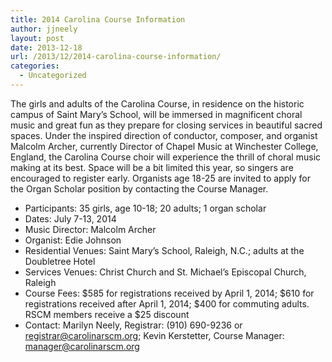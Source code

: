 ```yaml
---
title: 2014 Carolina Course Information
author: jjneely
layout: post
date: 2013-12-18
url: /2013/12/2014-carolina-course-information/
categories:
  - Uncategorized
---
```

The girls and adults of the Carolina Course, in residence on the historic campus of Saint Mary&#8217;s School, will be immersed in magnificent choral music and great fun as they prepare for closing services in beautiful sacred spaces. Under the inspired direction of conductor, composer, and organist Malcolm Archer, currently Director of Chapel Music at Winchester College, England, the Carolina Course choir will experience the thrill of choral music making at its best. Space will be a bit limited this year, so singers are encouraged to register early. Organists age 18-25 are invited to apply for the Organ Scholar position by contacting the Course Manager.

  * Participants: 35 girls, age 10-18; 20 adults; 1 organ scholar
  * Dates: July 7-13, 2014
  * Music Director: Malcolm Archer
  * Organist: Edie Johnson
  * Residential Venues: Saint Mary’s School, Raleigh, N.C.; adults at the Doubletree Hotel
  * Services Venues: Christ Church and St. Michael&#8217;s Episcopal Church, Raleigh
  * Course Fees: $585 for registrations received by April 1, 2014; $610 for registrations received after April 1, 2014; $400 for commuting adults. RSCM members receive a $25 discount
  * Contact: Marilyn Neely, Registrar: (910) 690-9236 or <registrar@carolinarscm.org>; Kevin Kerstetter, Course Manager: <manager@carolinarscm.org>